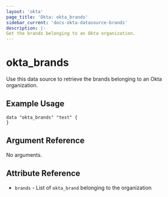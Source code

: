```yaml
---
layout: 'okta'
page_title: 'Okta: okta_brands'
sidebar_current: 'docs-okta-datasource-brands'
description: |-
Get the brands belonging to an Okta organization.
---
```



# okta_brands

Use this data source to retrieve the brands belonging to an Okta organization.

## Example Usage

```hcl
data "okta_brands" "test" {
}
```

## Argument Reference

No arguments.

## Attribute Reference

- `brands` - List of `okta_brand` belonging to the organization
